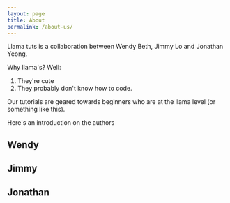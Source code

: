 ```yaml
---
layout: page
title: About
permalink: /about-us/
---
```


Llama tuts is a collaboration between Wendy Beth, Jimmy Lo and Jonathan Yeong.

Why llama's? Well:

1. They're cute
2. They probably don't know how to code.

Our tutorials are geared towards beginners who are at the llama level (or something like this).

Here's an introduction on the authors

## Wendy

## Jimmy

## Jonathan
